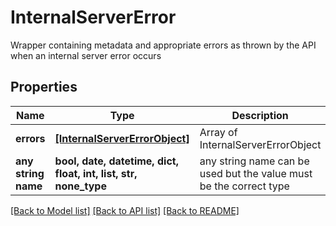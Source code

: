 # InternalServerError

Wrapper containing metadata and appropriate errors as thrown by the API when an internal server error occurs

## Properties
Name | Type | Description | Notes
------------ | ------------- | ------------- | -------------
**errors** | [**[InternalServerErrorObject]**](InternalServerErrorObject.md) | Array of InternalServerErrorObject | 
**any string name** | **bool, date, datetime, dict, float, int, list, str, none_type** | any string name can be used but the value must be the correct type | [optional]

[[Back to Model list]](../README.md#documentation-for-models) [[Back to API list]](../README.md#documentation-for-api-endpoints) [[Back to README]](../README.md)


